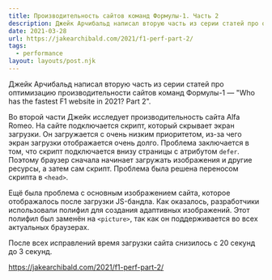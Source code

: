 ```yaml
---
title: Производительность сайтов команд Формулы-1. Часть 2
description: Джейк Арчибальд написал вторую часть из серии статей про оптимизацию производительности сайтов команд Формулы-1. Во второй части он исследует производительность сайта Alfa Romeo
date: 2021-03-28
url: https://jakearchibald.com/2021/f1-perf-part-2/
tags:
  - performance
layout: layouts/post.njk
---
```

Джейк Арчибальд написал вторую часть из серии статей про оптимизацию производительности сайтов команд Формулы-1 — "Who has the fastest F1 website in 2021? Part&nbsp;2".

Во второй части Джейк исследует производительность сайта Alfa Romeo. На сайте подключается скрипт, который скрывает экран загрузки. Он загружается с очень низким приоритетом, из-за чего экран загрузки отображается очень долго. Проблема заключается в том, что скрипт подключается внизу страницы с атрибутом `defer`. Поэтому браузер сначала начинает загружать изображения и другие ресурсы, а затем сам скрипт. Проблема была решена переносом скрипта в `<head>`.

Ещё была проблема с основным изображением сайта, которое отображалось после загрузки JS-бандла. Как оказалось, разработчики использовали полифил для создания адаптивных изображений. Этот полифил был заменён на `<picture>`, так как он поддерживается во всех актуальных браузерах.

После всех исправлений время загрузки сайта снизилось с 20 секунд до 3 секунд.

https://jakearchibald.com/2021/f1-perf-part-2/
